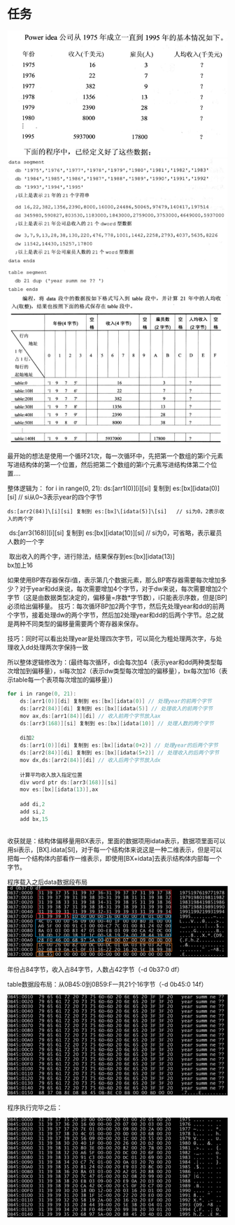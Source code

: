 # 任务

<img src=".\lab-image\7-1-1.png" alt="image-20230629094541741" style="zoom:67%;" />

<img src=".\lab-image\7-121.png" alt="image-20230629094609618" style="zoom:67%;" />

<img src=".\lab-image\7-1-3.png" alt="image-20230629094630797" style="zoom:67%;" />

最开始的想法是使用一个循环21次，每一次循环中，先把第一个数组的第i个元素写进结构体的第一个位置，然后把第二个数组的第i个元素写进结构体第二个位置....

整体逻辑为：
for i in range(0, 21):
	ds:[arr1(0)]\[i]\[si] 复制到 es:[bx]\[idata(0)]\[si]	// si从0~3表示year的四个字节
	
	ds:[arr2(84)]\[i][si] 复制到 es:[bx]\[idata(5)]\[si]	// si为0，2表示收入的两个字

​	ds:[arr3(168)]\[i][si] 复制到 es:[bx]\[idata(10)]\[si]  // si为0，可省略，表示雇员人数的一个字

​	取出收入的两个字，进行除法，结果保存到es:[bx]\[idata(13)]
​	
​	bx加上16

如果使用BP寄存器保存i值，表示第几个数据元素，那么BP寄存器需要每次增加多少？对于year和dd来说，每次需要增加4个字节，对于dw来说，每次需要增加2个字节（这是由数据类型决定的，偏移量=序数*字节数），i只能表示序数，但是[BP]必须给出偏移量。
技巧：每次循环BP加2两个字节，然后先处理year和dd的前两个字节，接着处理dw的两个字节，然后加2处理year和dd的后两个字节。总之就是两种不同类型的偏移量需要两个寄存器来保存。

技巧：同时可以看出处理year是处理四次字节，可以简化为粗处理两次字，与处理收入dd处理两次字保持一致

所以整体逻辑修改为：(最终每次循环，di会每次加4（表示year和dd两种类型每次增加到偏移量），si每次加2（表示dw类型每次增加的偏移量），bx每次加16（表示table每一个表项每次增加的偏移量）)

```c++
for i in range(0, 21):
	ds:[arr1(0)][di] 复制到 es:[bx][idata(0)] // 处理year的前两个字节
	ds:[arr2(84)][di] 复制到 es:[bx][idata(5)] // 处理收入的前两个字节
	mov ax,ds:[arr1(84)][di] // 收入前两个字节放入ax
	ds:[arr3(168)][si] 复制到 es:[bx][idata(10)] // 处理人数的两个字节

	di加2
	ds:[arr1(0)][di] 复制到 es:[bx][idata(0+2)] // 处理year的后两个字节
	ds:[arr2(84)][di] 复制到 es:[bx][idata(5+2)] // 处理收入的后两个字节
	mov dx,ds:[arr2(84)][di] // 收入后两个字节放入dx

	计算平均收入放入指定位置
    div word ptr ds:[arr3(168)][si]
	mov es:[bx][idata(13)],ax
	
	add di,2	
    add si,2
    add bx,15
	
```

收获就是：结构体偏移量用BX表示，里面的数据项用idata表示，数据项里面可以用si表示，[BX].idata[SI]，对于每一个结构体来说这是一种二维表示，但是可以把每一个结构体内部看作一维表示，即使用[BX+idata]去表示结构体内部每一个字节。

程序载入之后data数据段布局
![image-20230629105006380](.\lab-image\7-1-4.png)

年份占84字节，收入占84字节，人数占42字节（-d 0b37:0 df）

table数据段布局：从0B45:0到0B59:F一共21个16字节（-d 0b45:0 14f）

<img src=".\lab-image\7-1-5.png" alt="image-20230629105514968" style="zoom:67%;" />

程序执行完毕之后：

![image-20230629120939372](.\lab-image\7-1-7.png)

















